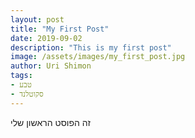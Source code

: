 ```yaml
---
layout: post
title: "My First Post"
date: 2019-09-02
description: "This is my first post"
image: /assets/images/my_first_post.jpg
author: Uri Shimon
tags: 
- טבע
- סקוטלנד
---
```

זה הפוסט הראשון שלי